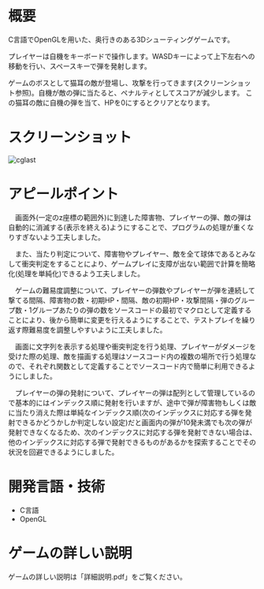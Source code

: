 # 概要
C言語でOpenGLを用いた、奥行きのある3Dシューティングゲームです。

プレイヤーは自機をキーボードで操作します。WASDキーによって上下左右への移動を行い、スペースキーで弾を発射します。

ゲームのボスとして猫耳の敵が登場し、攻撃を行ってきます(スクリーンショット参照)。自機が敵の弾に当たると、ペナルティとしてスコアが減少します。
この猫耳の敵に自機の弾を当て、HPを0にするとクリアとなります。

# スクリーンショット
![cglast](https://user-images.githubusercontent.com/56621273/177160129-a45dac49-0071-4389-abae-11960eec105f.jpg)

# アピールポイント
　画面外(一定のz座標の範囲外)に到達した障害物、プレイヤーの弾、敵の弾は自動的に消滅する(表示を終える)ようにすることで、プログラムの処理が重くなりすぎないよう工夫しました。

　また、当たり判定について、障害物やプレイヤー、敵を全て球体であるとみなして衝突判定をすることにより、ゲームプレイに支障が出ない範囲で計算を簡略化(処理を単純化)できるよう工夫しました。

　ゲームの難易度調整について、プレイヤーの弾数やプレイヤーが弾を連続して撃てる間隔、障害物の数・初期HP・間隔、敵の初期HP・攻撃間隔・弾のグループ数・1グループあたりの弾の数をソースコードの最初でマクロとして定義することにより、後から簡単に変更を行えるようにすることで、テストプレイを繰り返す際難易度を調整しやすいように工夫しました。

　画面に文字列を表示する処理や衝突判定を行う処理、プレイヤーがダメージを受けた際の処理、敵を描画する処理はソースコード内の複数の場所で行う処理なので、それぞれ関数として定義することでソースコード内で簡単に利用できるようにしました。

　プレイヤーの弾の発射について、プレイヤーの弾は配列として管理しているので基本的にはインデックス順に発射を行いますが、途中で弾が障害物もしくは敵に当たり消えた際は単純なインデックス順(次のインデックスに対応する弾を発射できるかどうかしか判定しない設定)だと画面内の弾が10発未満でも次の弾が発射できなくなるため、次のインデックスに対応する弾を発射できない場合は、他のインデックスに対応する弾で発射できるものがあるかを探索することでその状況を回避できるようにしました。

# 開発言語・技術
- C言語
- OpenGL

# ゲームの詳しい説明
ゲームの詳しい説明は「詳細説明.pdf」をご覧ください。
